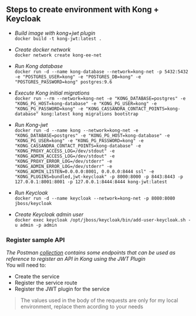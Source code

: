 ## Steps to create environment with Kong + Keycloak

* *Build image with kong+jwt plugin*  
`docker build -t kong-jwt:latest .`

* *Create docker network*  
`docker network create kong-ee-net`

* *Run Kong database*  
`docker run -d --name kong-database --network=kong-net -p 5432:5432 -e "POSTGRES_USER=kong" -e "POSTGRES_DB=kong" -e "POSTGRES_PASSWORD=kong" postgres:9.6`

* *Execute Kong initial migrations*  
`docker run --rm --network=kong-net -e "KONG_DATABASE=postgres" -e "KONG_PG_HOST=kong-database" -e "KONG_PG_USER=kong" -e "KONG_PG_PASSWORD=kong" -e "KONG_CASSANDRA_CONTACT_POINTS=kong-database" kong:latest kong migrations bootstrap`

* *Run Kong-jwt*  
`docker run -d --name kong --network=kong-net -e "KONG_DATABASE=postgres" -e "KONG_PG_HOST=kong-database" -e "KONG_PG_USER=kong" -e "KONG_PG_PASSWORD=kong" -e "KONG_CASSANDRA_CONTACT_POINTS=kong-database" -e "KONG_PROXY_ACCESS_LOG=/dev/stdout" -e "KONG_ADMIN_ACCESS_LOG=/dev/stdout" -e "KONG_PROXY_ERROR_LOG=/dev/stderr" -e "KONG_ADMIN_ERROR_LOG=/dev/stderr" -e "KONG_ADMIN_LISTEN=0.0.0.0:8001, 0.0.0.0:8444 ssl" -e "KONG_PLUGINS=bundled,jwt-keycloak" -p 8000:8000 -p 8443:8443 -p 127.0.0.1:8001:8001 -p 127.0.0.1:8444:8444 kong-jwt:latest`

* *Run Keycloak*  
`docker run -d --name keycloak --network=kong-net -p 8080:8080 jboss/keycloak`

* *Create Keycloak admin user*  
`docker exec keycloak /opt/jboss/keycloak/bin/add-user-keycloak.sh -u admin -p admin`


### Register sample API

*The Postman [collection](kong.postman_collection.json) contains some endpoints that can be used as reference to register an API in Kong using the JWT Plugin*  
You will need to:  
* Create the service  
* Register the service route  
* Register the JWT plugin for the service  
  
> The values used in the body of the requests are only for my local environment, replace them acording to your needs
